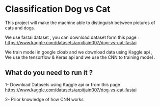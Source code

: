 # Classification Dog vs Cat

This project will make the machine able to distinguish between pictures of cats and dogs.

We use fastai dataset , you can download dataset form this page : https://www.kaggle.com/datasets/arpitjain007/dog-vs-cat-fastai

We train model in google cloab and we download data using Kaggle api , We use the tensorflow & Keras api and we use the CNN to training model . 

## What do you need to run it ? 

1- Download Datasets using Kaggle api or from this page https://www.kaggle.com/datasets/arpitjain007/dog-vs-cat-fastai

2- Prior knowledge of how CNN works 
